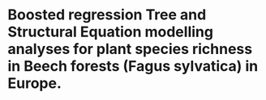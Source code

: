 # Boosted regression Tree and Structural Equation modelling analyses for plant species richness in Beech forests (Fagus sylvatica) in Europe. 
